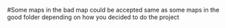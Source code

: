 #Some maps in the bad map could be accepted same as some maps in the good folder depending on how you decided to do the project
